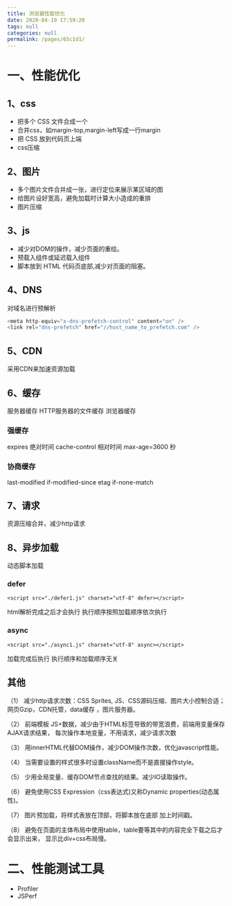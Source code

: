 ```yaml
---
title: 浏览器性能忧化
date: 2020-04-19 17:59:20
tags: null
categories: null
permalink: /pages/65c1d1/
---
```

# 一、性能优化
## 1、css
- 把多个 CSS 文件合成一个
- 合并css，如margin-top,margin-left写成一行margin
- 把 CSS 放到代码页上端
- css压缩

## 2、图片
- 多个图片文件合并成一张，进行定位来展示某区域的图
- 给图片设好宽高，避免加载时计算大小造成的重排
- 图片压缩

## 3、js
- 减少对DOM的操作，减少页面的重绘。
- 预载入组件或延迟载入组件
- 脚本放到 HTML 代码页底部,减少对页面的阻塞。

## 4、DNS
对域名进行预解析

```javascript
<meta http-equiv="x-dns-prefetch-control" content="on" />
<link rel="dns-prefetch" href="//host_name_to_prefetch.com" />
```

## 5、CDN
采用CDN来加速资源加载

## 6、缓存
服务器缓存
HTTP服务器的文件缓存
浏览器缓存

### 强缓存

expires 绝对时间
cache-control 相对时间
max-age=3600 秒

### 协商缓存

last-modified if-modified-since
etag if-none-match

## 7、请求
资源压缩合并，减少http请求

## 8、异步加载
动态脚本加载

### defer

`<script src="./defer1.js" charset="utf-8" defer></script>`

html解析完成之后才会执行
执行顺序按照加载顺序依次执行

### async

`<script src="./async1.js" charset="utf-8" async></script>`

加载完成后执行
执行顺序和加载顺序无关



## 其他

（1） 减少http请求次数：CSS Sprites, JS、CSS源码压缩、图片大小控制合适；
	 网页Gzip，CDN托管，data缓存 ，图片服务器。

  （2） 前端模板 JS+数据，减少由于HTML标签导致的带宽浪费，前端用变量保存AJAX请求结果，
  每次操作本地变量，不用请求，减少请求次数

  （3） 用innerHTML代替DOM操作，减少DOM操作次数，优化javascript性能。

  （4） 当需要设置的样式很多时设置className而不是直接操作style。

  （5） 少用全局变量、缓存DOM节点查找的结果。减少IO读取操作。

  （6） 避免使用CSS Expression（css表达式)又称Dynamic properties(动态属性)。

  （7） 图片预加载，将样式表放在顶部，将脚本放在底部  加上时间戳。

  （8） 避免在页面的主体布局中使用table，table要等其中的内容完全下载之后才会显示出来，
  	显示比div+css布局慢。



# 二、性能测试工具

- Profiler
- JSPerf